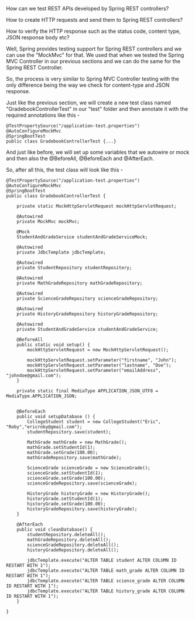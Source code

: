 How can we test REST APIs developed by Spring REST controllers?

How to create HTTP requests and send them to Spring REST controllers?

How to verify the HTTP response such as the status code, content type, JSON response body etc?

Well, Spring provides testing support for Spring REST controllers and we can use the "MockMvc" for that. We used that when we tested the Spring MVC Controller in our previous sections and we can do the same for the Spring REST Controller.

So, the process is very similar to Spring MVC Controller testing with the only difference being the way we check for content-type and JSON response.

Just like the previous section, we will create a new test class named "GradebookControllerTest" in our "test" folder and then annotate it with the required annotations like this - 

    @TestPropertySource("/application-test.properties")
    @AutoConfigureMockMvc
    @SpringBootTest
    public class GradebookControllerTest {...}

And just like before, we will set up some variables that we autowire or mock and then also the @BeforeAll, @BeforeEach and @AfterEach.

So, after all this, the test class will look like this - 

    @TestPropertySource("/application-test.properties")
    @AutoConfigureMockMvc
    @SpringBootTest
    public class GradebookControllerTest {

        private static MockHttpServletRequest mockHttpServletRequest;

        @Autowired
        private MockMvc mockMvc;

        @Mock
        StudentAndGradeService studentAndGradeServiceMock;

        @Autowired
        private JdbcTemplate jdbcTemplate;

        @Autowired
        private StudentRepository studentRepository;

        @Autowired
        private MathGradeRepository mathGradeRepository;

        @Autowired
        private ScienceGradeRepository scienceGradeRepository;

        @Autowired
        private HistoryGradeRepository historyGradeRepository;

        @Autowired
        private StudentAndGradeService studentAndGradeService;

        @BeforeAll
        public static void setup() {
            mockHttpServletRequest = new MockHttpServletRequest();

            mockHttpServletRequest.setParameter("firstname", "John");
            mockHttpServletRequest.setParameter("lastname", "Doe");
            mockHttpServletRequest.setParameter("emailAddress", "johndoe@gmail.com");
        }

        private static final MediaType APPLICATION_JSON_UTF8 = MediaType.APPLICATION_JSON;


        @BeforeEach
        public void setupDatabase () {
            CollegeStudent student = new CollegeStudent("Eric", "Roby","ericroby@gmail.com");
            studentRepository.save(student);

            MathGrade mathGrade = new MathGrade();
            mathGrade.setStudentId(1);
            mathGrade.setGrade(100.00);
            mathGradeRepository.save(mathGrade);

            ScienceGrade scienceGrade = new ScienceGrade();
            scienceGrade.setStudentId(1);
            scienceGrade.setGrade(100.00);
            scienceGradeRepository.save(scienceGrade);

            HistoryGrade historyGrade = new HistoryGrade();
            historyGrade.setStudentId(1);
            historyGrade.setGrade(100.00);
            historyGradeRepository.save(historyGrade);
        }

        @AfterEach
        public void cleanDatabase() {
            studentRepository.deleteAll();
            mathGradeRepository.deleteAll();
            scienceGradeRepository.deleteAll();
            historyGradeRepository.deleteAll();

            jdbcTemplate.execute("ALTER TABLE student ALTER COLUMN ID RESTART WITH 1");
            jdbcTemplate.execute("ALTER TABLE math_grade ALTER COLUMN ID RESTART WITH 1");
            jdbcTemplate.execute("ALTER TABLE science_grade ALTER COLUMN ID RESTART WITH 1");
            jdbcTemplate.execute("ALTER TABLE history_grade ALTER COLUMN ID RESTART WITH 1");
        }

    }